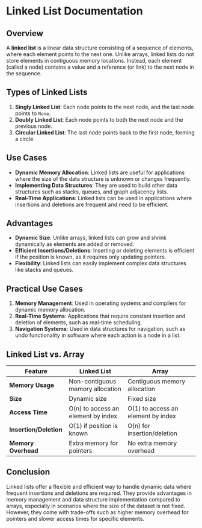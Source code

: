 # Linked List Documentation

## Overview

A **linked list** is a linear data structure consisting of a sequence of elements, where each element points to the next one. Unlike arrays, linked lists do not store elements in contiguous memory locations. Instead, each element (called a node) contains a value and a reference (or link) to the next node in the sequence.

## Types of Linked Lists

1. **Singly Linked List**: Each node points to the next node, and the last node points to `None`.
2. **Doubly Linked List**: Each node points to both the next node and the previous node.
3. **Circular Linked List**: The last node points back to the first node, forming a circle.

## Use Cases

- **Dynamic Memory Allocation**: Linked lists are useful for applications where the size of the data structure is unknown or changes frequently.
- **Implementing Data Structures**: They are used to build other data structures such as stacks, queues, and graph adjacency lists.
- **Real-Time Applications**: Linked lists can be used in applications where insertions and deletions are frequent and need to be efficient.

## Advantages

- **Dynamic Size**: Unlike arrays, linked lists can grow and shrink dynamically as elements are added or removed.
- **Efficient Insertions/Deletions**: Inserting or deleting elements is efficient if the position is known, as it requires only updating pointers.
- **Flexibility**: Linked lists can easily implement complex data structures like stacks and queues.

## Practical Use Cases

1. **Memory Management**: Used in operating systems and compilers for dynamic memory allocation.
2. **Real-Time Systems**: Applications that require constant insertion and deletion of elements, such as real-time scheduling.
3. **Navigation Systems**: Used in data structures for navigation, such as undo functionality in software where each action is a node in a list.

## Linked List vs. Array

| Feature           | Linked List                           | Array                               |
|-------------------|---------------------------------------|-------------------------------------|
| **Memory Usage**  | Non-contiguous memory allocation      | Contiguous memory allocation        |
| **Size**          | Dynamic size                          | Fixed size                           |
| **Access Time**   | O(n) to access an element by index     | O(1) to access an element by index   |
| **Insertion/Deletion** | O(1) if position is known            | O(n) for insertion/deletion          |
| **Memory Overhead**| Extra memory for pointers             | No extra memory overhead             |

## Conclusion

Linked lists offer a flexible and efficient way to handle dynamic data where frequent insertions and deletions are required. They provide advantages in memory management and data structure implementation compared to arrays, especially in scenarios where the size of the dataset is not fixed. However, they come with trade-offs such as higher memory overhead for pointers and slower access times for specific elements.
